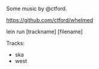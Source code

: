 Some music by @ctford.

https://github.com/ctford/whelmed

lein run \[trackname\] \[filename\]

Tracks:
  * ska
  * west
